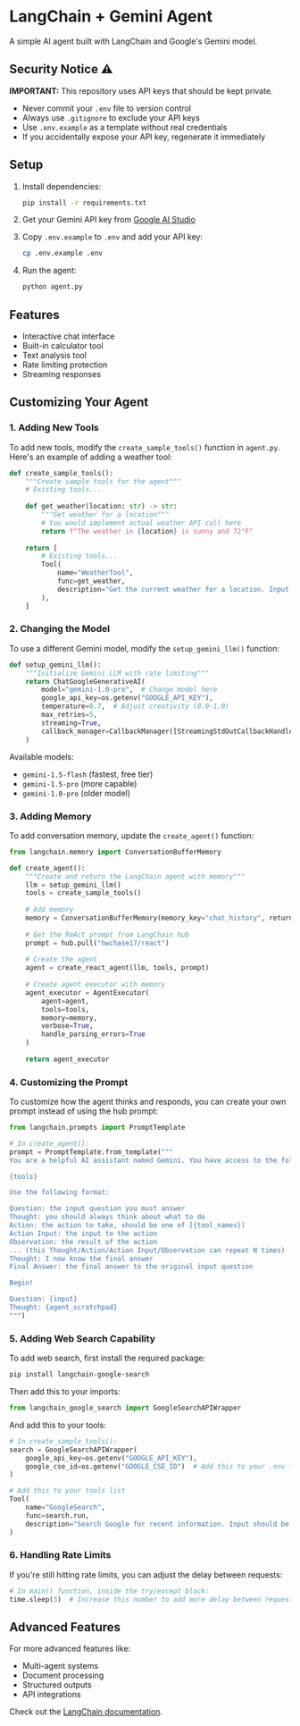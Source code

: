 # LangChain + Gemini Agent

A simple AI agent built with LangChain and Google's Gemini model.

## Security Notice ⚠️

**IMPORTANT:** This repository uses API keys that should be kept private. 

- Never commit your `.env` file to version control
- Always use `.gitignore` to exclude your API keys
- Use `.env.example` as a template without real credentials
- If you accidentally expose your API key, regenerate it immediately

## Setup

1. Install dependencies:
   ```bash
   pip install -r requirements.txt
   ```

2. Get your Gemini API key from [Google AI Studio](https://makersuite.google.com/app/apikey)

3. Copy `.env.example` to `.env` and add your API key:
   ```bash
   cp .env.example .env
   ```

4. Run the agent:
   ```bash
   python agent.py
   ```

## Features

- Interactive chat interface
- Built-in calculator tool
- Text analysis tool
- Rate limiting protection
- Streaming responses

## Customizing Your Agent

### 1. Adding New Tools

To add new tools, modify the `create_sample_tools()` function in `agent.py`. Here's an example of adding a weather tool:

```python
def create_sample_tools():
    """Create sample tools for the agent"""
    # Existing tools...
    
    def get_weather(location: str) -> str:
        """Get weather for a location"""
        # You would implement actual weather API call here
        return f"The weather in {location} is sunny and 72°F"
    
    return [
        # Existing tools...
        Tool(
            name="WeatherTool",
            func=get_weather,
            description="Get the current weather for a location. Input should be a city name."
        ),
    ]
```

### 2. Changing the Model

To use a different Gemini model, modify the `setup_gemini_llm()` function:

```python
def setup_gemini_llm():
    """Initialize Gemini LLM with rate limiting"""
    return ChatGoogleGenerativeAI(
        model="gemini-1.0-pro",  # Change model here
        google_api_key=os.getenv("GOOGLE_API_KEY"),
        temperature=0.7,  # Adjust creativity (0.0-1.0)
        max_retries=5,
        streaming=True,
        callback_manager=CallbackManager([StreamingStdOutCallbackHandler()])
    )
```

Available models:
- `gemini-1.5-flash` (fastest, free tier)
- `gemini-1.5-pro` (more capable)
- `gemini-1.0-pro` (older model)

### 3. Adding Memory

To add conversation memory, update the `create_agent()` function:

```python
from langchain.memory import ConversationBufferMemory

def create_agent():
    """Create and return the LangChain agent with memory"""
    llm = setup_gemini_llm()
    tools = create_sample_tools()
    
    # Add memory
    memory = ConversationBufferMemory(memory_key="chat_history", return_messages=True)
    
    # Get the ReAct prompt from LangChain hub
    prompt = hub.pull("hwchase17/react")
    
    # Create the agent
    agent = create_react_agent(llm, tools, prompt)
    
    # Create agent executor with memory
    agent_executor = AgentExecutor(
        agent=agent,
        tools=tools,
        memory=memory,
        verbose=True,
        handle_parsing_errors=True
    )
    
    return agent_executor
```

### 4. Customizing the Prompt

To customize how the agent thinks and responds, you can create your own prompt instead of using the hub prompt:

```python
from langchain.prompts import PromptTemplate

# In create_agent():
prompt = PromptTemplate.from_template("""
You are a helpful AI assistant named Gemini. You have access to the following tools:

{tools}

Use the following format:

Question: the input question you must answer
Thought: you should always think about what to do
Action: the action to take, should be one of [{tool_names}]
Action Input: the input to the action
Observation: the result of the action
... (this Thought/Action/Action Input/Observation can repeat N times)
Thought: I now know the final answer
Final Answer: the final answer to the original input question

Begin!

Question: {input}
Thought: {agent_scratchpad}
""")
```

### 5. Adding Web Search Capability

To add web search, first install the required package:

```bash
pip install langchain-google-search
```

Then add this to your imports:

```python
from langchain_google_search import GoogleSearchAPIWrapper
```

And add this to your tools:

```python
# In create_sample_tools():
search = GoogleSearchAPIWrapper(
    google_api_key=os.getenv("GOOGLE_API_KEY"),
    google_cse_id=os.getenv("GOOGLE_CSE_ID")  # Add this to your .env file
)

# Add this to your tools list
Tool(
    name="GoogleSearch",
    func=search.run,
    description="Search Google for recent information. Input should be a search query."
)
```

### 6. Handling Rate Limits

If you're still hitting rate limits, you can adjust the delay between requests:

```python
# In main() function, inside the try/except block:
time.sleep(3)  # Increase this number to add more delay between requests
```

## Advanced Features

For more advanced features like:
- Multi-agent systems
- Document processing
- Structured outputs
- API integrations

Check out the [LangChain documentation](https://python.langchain.com/docs/get_started/introduction).